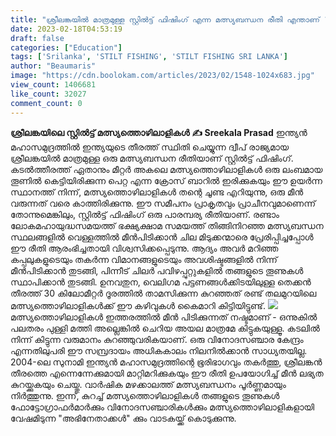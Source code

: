 ```yaml
---
title: "ശ്രീലങ്കയിൽ മാത്രമുള്ള സ്റ്റിൽട്ട് ഫിഷിംഗ് എന്ന മത്സ്യബന്ധന രീതി എന്താണ് ?"
date: 2023-02-18T04:53:19
draft: false
categories: ["Education"]
tags: ['Srilanka', 'STILT FISHING', 'STILT FISHING SRI LANKA']
author: "Beaumaris"
image: "https://cdn.boolokam.com/articles/2023/02/1548-1024x683.jpg"
view_count: 1406681
like_count: 32027
comment_count: 0
---
```


**ശ്രീലങ്കയിലെ സ്റ്റിൽട്ട് മത്സ്യത്തൊഴിലാളികൾ** **✍️ Sreekala Prasad** ഇന്ത്യൻ മഹാസമുദ്രത്തിൽ ഇന്ത്യയുടെ തീരത്ത് സ്ഥിതി ചെയ്യുന്ന ദ്വീപ് രാജ്യമായ ശ്രീലങ്കയിൽ മാത്രമുള്ള ഒരു മത്സ്യബന്ധന രീതിയാണ് സ്റ്റിൽട്ട് ഫിഷിംഗ്. കടൽത്തീരത്ത് ഏതാനും മീറ്റർ അകലെ മത്സ്യത്തൊഴിലാളികൾ ഒരു ലംബമായ തൂണിൽ കെട്ടിയിരിക്കുന്ന പെറ്റ എന്ന ക്രോസ് ബാറിൽ ഇരിക്കുകയും ഈ ഉയർന്ന സ്ഥാനത്ത് നിന്ന്, മത്സ്യത്തൊഴിലാളികൾ തന്റെ ചൂണ്ട എറിയുന്നു, ഒരു മീൻ വരുന്നത് വരെ കാത്തിരിക്കുന്നു. ഈ സമീപനം പ്രാകൃതവും പ്രാചീനവുമാണെന്ന് തോന്നുമെങ്കിലും, സ്റ്റിൽട്ട് ഫിഷിംഗ് ഒരു പാരമ്പര്യ രീതിയാണ്. രണ്ടാം ലോകമഹായുദ്ധസമയത്ത് ഭക്ഷ്യക്ഷാമ സമയത്ത് തിങ്ങിനിറഞ്ഞ മത്സ്യബന്ധന സ്ഥലങ്ങളിൽ വെള്ളത്തിൽ മീൻപിടിക്കാൻ ചില മിടുക്കന്മാരെ പ്രേരിപ്പിച്ചപ്പോൾ ഈ രീതി ആരംഭിച്ചതായി വിശ്വസിക്കപ്പെടുന്നു. ആദ്യം അവർ മറിഞ്ഞ കപ്പലുകളുടെയും തകർന്ന വിമാനങ്ങളുടെയും അവശിഷ്ടങ്ങളിൽ നിന്ന് മീൻപിടിക്കാൻ തുടങ്ങി, പിന്നീട് ചിലർ പവിഴപ്പുറ്റുകളിൽ തങ്ങളുടെ തൂണുകൾ സ്ഥാപിക്കാൻ തുടങ്ങി. ഉനവതുന, വെലിഗമ പട്ടണങ്ങൾക്കിടയിലുള്ള തെക്കൻ തീരത്ത് 30 കിലോമീറ്റർ ദൂരത്തിൽ താമസിക്കുന്ന കുറഞ്ഞത് രണ്ട് തലമുറയിലെ മത്സ്യത്തൊഴിലാളികൾക്ക് ഈ കഴിവുകൾ കൈമാറി കിട്ടിയിട്ടുണ്ട്. ![](https://cdn.boolokam.com/articles/2023/02/E1EEE.jpg)മത്സ്യത്തൊഴിലാളികൾ ഇത്തരത്തിൽ മീൻ പിടിക്കുന്നത് നഷ്ടമാണ് - ഒന്നുകിൽ പലതരം പുള്ളി മത്തി അല്ലെങ്കിൽ ചെറിയ അയല മാത്രമേ കിട്ടുകയുള്ളൂ. കടലിൽ നിന്ന് കിട്ടുന്ന വരുമാനം കുറഞ്ഞുവരികയാണ്. ഒരു വിനോദസഞ്ചാര കേന്ദ്രം എന്നതിലുപരി ഈ സമ്പ്രദായം അധികകാലം നിലനിൽക്കാൻ സാധ്യതയില്ല. 2004-ലെ സുനാമി ഇന്ത്യൻ മഹാസമുദ്രത്തിന്റെ ഭൂരിഭാഗവും തകർത്തു, ശ്രീലങ്കൻ തീരത്തെ എന്നെന്നേക്കുമായി മാറ്റിമറിക്കുകയും ഈ രീതി ഉപയോഗിച്ച് മീൻ ലഭ്യത കുറയ്ക്കുകയും ചെയ്തു. വാർഷിക മഴക്കാലത്ത് മത്സ്യബന്ധനം പൂർണ്ണമായും നിർത്തുന്നു. ഇന്ന്, കുറച്ച് മത്സ്യത്തൊഴിലാളികൾ തങ്ങളുടെ തൂണുകൾ ഫോട്ടോഗ്രാഫർമാർക്കും വിനോദസഞ്ചാരികൾക്കും മത്സ്യത്തൊഴിലാളികളായി വേഷമിടുന്ന "അഭിനേതാക്കൾ" ക്കും വാടകയ്ക്ക് കൊടുക്കുന്നു.
